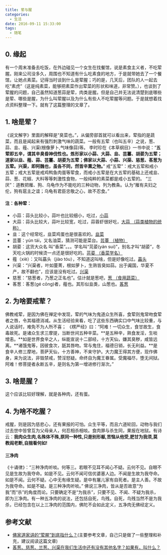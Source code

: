 ```yaml
---
title: 荤与腥
categories:
  - 生活
date: 2016-09-11 15:33:00
tags:
  - 随笔
---
```


0\. 缘起
------

有一个周末准备去吃饭，在外边碰见一个女生在找餐馆，说是素食主义者，不吃荤腥。刚来公司没多久，周围也不知道有什么吃素食的地方，于是就带她去了一个餐馆，让她点素菜。记得当时谈到什么是荤腥；巧的是，几天后，团队的人一起去吃“素虎”（这是纯素菜，能够把素菜作出荤菜的形状和味道，非常赞。），也谈到了荤腥的问题，自己虽然知道葱蒜是荤，肉类是腥。但是自己并无法说清楚到底哪些是荤、哪些是腥，为什么叫荤腥以及为什么有些人不吃荤腥等问题。于是就想着找点资料整理一下。就有了这篇整理的文章了。

<!-- more -->

1\. 啥是荤？
--------

《说文解字》里面的解释是“臭菜也。”，从偏旁部首就可以看出来，荤指的是蔬菜，而且是闻起来有强烈刺激气味的蔬菜。一般有五荤（也叫五辛）之说，葱、蒜、韭、薤、兴渠(根像萝卜,气味像蒜)等。 李时珍在《本草纲目》一书中说：“**五荤即五辛，谓其辛臭昏神伐性也。炼形家以小蒜、大蒜、韭、芸薹、胡荽为五荤；道家以韭、薤、蒜、芸薹、胡荽为五荤；佛家以大蒜、小蒜、兴渠、慈葱、茖葱为五荤。兴渠，即阿魏也，虽各不同，然皆辛熏之物。**” 戒“五荤”：戒大五荤和戒小五荤；戒大五荤是戒鸡鸭鱼肉蛋等荤食，而戒小五荤是在大五荤的基础上还戒韭、蒜、葱、花椒、大料等等刺激性食物，一般纯粹的素菜都是戒小五荤的。 “三厌”：道教把雁、狗、乌龟作为不能吃的三种动物，列为教条。认为“雁有夫妇之伦，狗有扈主之谊；乌龟有君臣忠敬之心，故不忍食。”

#### 注：各种荤：

*   小蒜：蒜头比较小，蒜叶也比较细小，吃过，[小蒜](http://baike.baidu.com/view/110699.htm)
*   大蒜：蒜头比较大，蒜叶比较宽，吃过，蒜蓉虾很好吃，[大蒜 （蒜类植物的统称）](http://baike.baidu.com/item/%E5%A4%A7%E8%92%9C/159179)
*   韭：这个经常吃，韭菜鸡蛋也是很喜欢的。[韭菜](http://baike.baidu.com/view/25243.htm)
*   芸薹：yún tái，又名油菜，猜测可能是菜台。[芸薹 （植物）](http://baike.baidu.com/subview/252128/252128.htm)
*   胡荽：这货大众名 叫“香菜”。。。学名叫“芫荽(yán sui)”，别名才叫“胡荽”，冬天吃火锅的时候烫一点还是很好吃的。[芫荽 （香菜学名）](http://baike.baidu.com/subview/30658/16125326.htm)
*   薤（xiè）：又叫藠头（jiào tóu），不知道这叫啥，但是好像吃过。[藠头](http://baike.baidu.com/item/%E8%97%A0%E5%A4%B4/6165719?fromtitle=%E8%96%A4&fromid=24841&type=syn)
*   兴渠：“兴渠者，叶如蔓菁，根如萝卜，生熟皆臭如蒜。出于阗国，华夏不产，故不翻也”，应该是没有吃过。[兴渠](http://baike.baidu.com/view/561632.htm)
*   慈葱：“慈葱者，乃葱之正名也”。估计就是葱吧，[葱 （食用蔬菜）](http://baike.baidu.com/item/%E8%91%B1/577741)
*   茖葱：茖葱(gé cōng)者，薤也。其形似韭类，山葱也。[茖葱](http://baike.baidu.com/view/90715.htm)

2\. 为啥要戒荤？
----------

佛教戒荤，是因为佛在禅定中发现，荤的气味为鬼道众生所喜，食荤则鬼常吻食荤者之唇，令其福德消减。从生活经验来看，吃了这些东西确实口中气味比较重，与人说话时，难免不为人所不喜； 《楞严经》曰：“阿难！一切众生，食甘故生，食毒故死。是诸众生求三摩提，当断世间五种辛菜。**是五种辛，熟食发淫，生啖增恚。**如是世界食辛之人，纵能宣说十二部经，十方天仙，嫌其臭秽，咸皆远离。**诸饿鬼等，因彼食次，舐其唇吻。常与鬼住，福德日销，长无利益。**是食辛人修三摩地，菩萨天仙，十方善神，不来守护。大力魔王得其方便，现作佛身，来为说法，非毁禁戒，赞淫怒疑。命终自为魔王眷属。受魔福尽，堕无间狱。阿难！修菩提者永断五辛，是则名为第一增进修行渐次。”

3\. 啥是腥？
--------

这个应该比较好理解，就是各种肉，还有蛋。

4\. 为啥不吃腥？
----------

戒腥，则是因为慈悲心，还有果报的可怕。众生平等，而且六道轮回，动物与我们过去世中皆曾互为父母亲人，何忍相杀相啖。食肉罪与杀生同，果报在地狱。有诗云：**我肉众生肉,名殊体不殊,原同一种性,只是别形躯,苦恼从他受,肥甘为我须,莫教阎老断,自揣看何如!**

#### 三净肉

《十诵律》：“三种净肉听啖。何等三。若眼不见耳不闻心不疑。云何不见。自眼不见是生故为我夺命。如是不见。云何不闻可信优婆塞人边。不闻是生故为我夺命。如是不闻。云何不疑。心中无有缘生疑。是中有屠儿家有自死者。是主人善。不故为我夺命。如是不疑。是三种净肉听啖。” 佛说三净肉，皆从是否故意“为我”而“杀”的角度而论。只要确定不是“为我杀”，只要不见、不闻、不疑为我杀，即为三净肉。有一种五净肉的说法，还包括自死，鸟残。自死，鸟残当然不是为我杀，已经包含在以上三净肉的范围内，佛陀不会如此定义，五净肉无佛经定义。

参考文献
----

*   [佛家道家讲的“荤腥”到底指什么？](http://blog.sina.com.cn/s/blog_6383a68a0102w0gd.html)(主要参考文章，自己只是做了一些整理和补充，建议阅读这篇文章)
*   [茖葱、慈葱、兰葱、兴渠在我们生活中还有没有其他名字？如果有，叫什么？](http://zhidao.baidu.com/question/66629978.html)
